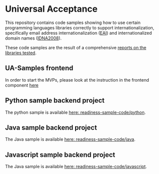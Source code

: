 # Universal Acceptance

This repository contains code samples showing how to use certain programming languages libraries correctly to support
internationalization, specifically email address
internationalization ([EAI](https://datatracker.ietf.org/doc/html/rfc6530)) and internationalized domain
names ([IDNA2008](https://datatracker.ietf.org/doc/html/rfc5890)).

These code samples are the result of a comprehensive [reports on the libraries tested](./report/README.md).

## UA-Samples frontend

In order to start the MVPs, please look at the instruction in the frontend component [here](./readiness-sample-code/ui/README.md)

## Python sample backend project

The python sample is available [here: readiness-sample-code/python](./readiness-sample-code/python/README.md).

## Java sample backend project

The Java sample is available [here: readiness-sample-code/java](./readiness-sample-code/java/README.md).

## Javascript sample backend project

The Java sample is available [here: readiness-sample-code/javascript](./readiness-sample-code/javascript/README.md).
